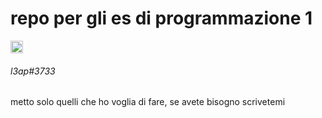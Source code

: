 # repo per gli es di programmazione 1
<img src="https://vignette3.wikia.nocookie.net/siivagunner/images/9/9f/Discord_icon.svg" width="20" height="20"> <h6>l3ap#3733</h6>

metto solo quelli che ho voglia di fare, se avete bisogno scrivetemi
